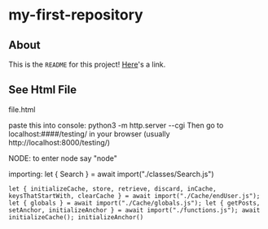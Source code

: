 # my-first-repository

## About
This is the `README` for this project! [Here](https://google.com)'s a link.

## See Html File
file.html

paste this into console:
python3 -m http.server --cgi
Then go to localhost:####/testing/ in your browser (usually http://localhost:8000/testing/)

NODE:
to enter node say "node"

importing:
let { Search } = await import("./classes/Search.js")

```
let { initializeCache, store, retrieve, discard, inCache, keysThatStartWith, clearCache } = await import("./Cache/endUser.js"); let { globals } = await import("./Cache/globals.js"); let { getPosts, setAnchor, initializeAnchor } = await import("./functions.js"); await initializeCache(); initializeAnchor()
```